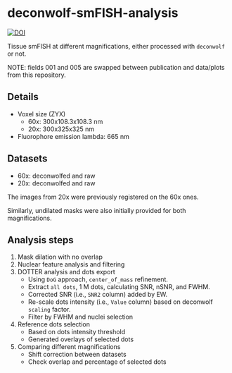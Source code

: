 # deconwolf-smFISH-analysis



[![DOI](https://zenodo.org/badge/394983419.svg)](https://zenodo.org/badge/latestdoi/394983419)



Tissue smFISH at different magnifications, either processed with `deconwolf` or not.

NOTE: fields 001 and 005 are swapped between publication and data/plots from this repository.

## Details

- Voxel size (ZYX)
    + 60x: 300x108.3x108.3 nm
    + 20x: 300x325x325 nm
- Fluorophore emission lambda: 665 nm

## Datasets

- 60x: deconwolfed and raw
- 20x: deconwolfed and raw

The images from 20x were previously registered on the 60x ones.

Similarly, undilated masks were also initially provided for both magnifications.

## Analysis steps

1) Mask dilation with no overlap
2) Nuclear feature analysis and filtering
3) DOTTER analysis and dots export
    - Using `DoG` approach, `center_of_mass` refinement.
    - Extract `all dots`, 1 M dots, calculating SNR, nSNR, and FWHM.
    - Corrected SNR (i.e., `SNR2` column) added by EW.
    - Re-scale dots intensity (i.e., `Value` column) based on deconwolf `scaling` factor.
    - Filter by FWHM and nuclei selection
4) Reference dots selection 
    - Based on dots intensity threshold
    - Generated overlays of selected dots
5) Comparing different magnifications
    - Shift correction between datasets
    - Check overlap and percentage of selected dots
